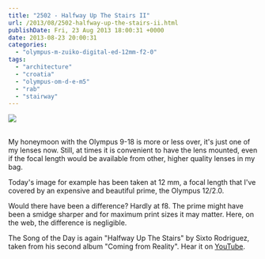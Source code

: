 ```yaml
---
title: "2502 - Halfway Up The Stairs II"
url: /2013/08/2502-halfway-up-the-stairs-ii.html
publishDate: Fri, 23 Aug 2013 18:00:31 +0000
date: 2013-08-23 20:00:31
categories: 
  - "olympus-m-zuiko-digital-ed-12mm-f2-0"
tags: 
  - "architecture"
  - "croatia"
  - "olympus-om-d-e-m5"
  - "rab"
  - "stairway"
---
```

<div class="container">
<div class="center"><a target="_blank" href="https://d25zfm9zpd7gm5.cloudfront.net/1200x1200/2013/20130807_143554_lr.jpg"><img src="https://d25zfm9zpd7gm5.cloudfront.net/0600x0600/2013/20130807_143554_lr.jpg" /></a></div>
</div>
<br />

My honeymoon with the Olympus 9-18 is more or less over, it's just one of my lenses now. Still, at times it is convenient to have the lens mounted, even if the focal length would be available from other, higher quality lenses in my bag.

 Today's image for example has been taken at 12&nbsp;mm, a focal length that I've covered by an expensive and beautiful prime, the Olympus 12/2.0. 

Would there have been a difference? Hardly at f8. The prime might have been a smidge sharper and for maximum print sizes it may matter. Here, on the web, the difference is negligible.

The Song of the Day is again "Halfway Up The Stairs" by Sixto Rodriguez, taken from his second album "Coming from Reality". Hear it on <a href="http://www.youtube.com/watch?v=W6MLOGZtiv4" target="_blank">YouTube</a>.
